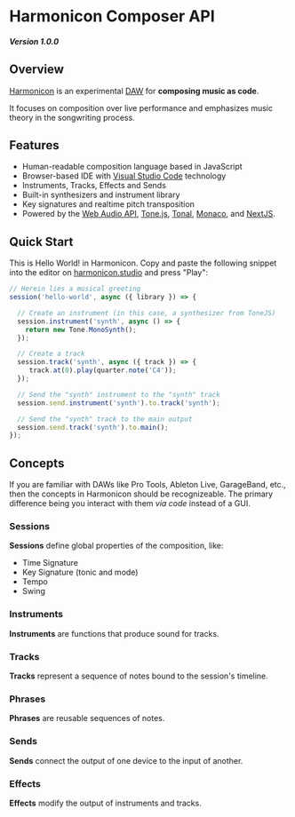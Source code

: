 # Harmonicon Composer API

##### Version 1.0.0

## Overview

[Harmonicon](https://harmonicon.studio) is an experimental [DAW](https://en.wikipedia.org/wiki/Digital_audio_workstation) for **composing music as code**.

It focuses on composition over live performance and emphasizes music theory in the songwriting process.

## Features

* Human-readable composition language based in JavaScript
* Browser-based IDE with [Visual Studio Code](https://microsoft.github.io/monaco-editor/) technology
* Instruments, Tracks, Effects and Sends
* Built-in synthesizers and instrument library
* Key signatures and realtime pitch transposition
* Powered by the [Web Audio API](https://developer.mozilla.org/en-US/docs/Web/API/Web_Audio_API), [Tone.js](https://tonejs.github.io/), [Tonal](https://github.com/tonaljs/tonal), [Monaco](https://microsoft.github.io/monaco-editor/), and [NextJS](https://nextjs.org/).


## Quick Start

This is Hello World! in Harmonicon.  Copy and paste the following snippet into the editor on [harmonicon.studio](https://harmonicon.studio) and press "Play":

``` javascript
// Herein lies a musical greeting
session('hello-world', async ({ library }) => {

  // Create an instrument (in this case, a synthesizer from ToneJS)
  session.instrument('synth', async () => {
    return new Tone.MonoSynth();
  });

  // Create a track
  session.track('synth', async ({ track }) => {
     track.at(0).play(quarter.note('C4'));
  });

  // Send the "synth" instrument to the "synth" track
  session.send.instrument('synth').to.track('synth');

  // Send the "synth" track to the main output
  session.send.track('synth').to.main();
});
```


## Concepts

If you are familiar with DAWs like Pro Tools, Ableton Live, GarageBand, etc., then the concepts
in Harmonicon should be recognizeable.  The primary difference being you interact with them *via code*
instead of a GUI.

### Sessions

**Sessions** define global properties of the composition, like:

* Time Signature
* Key Signature (tonic and mode)
* Tempo
* Swing

### Instruments

**Instruments** are functions that produce sound for tracks.

### Tracks

**Tracks** represent a sequence of notes bound to the session's timeline.

### Phrases

**Phrases** are reusable sequences of notes.

### Sends

**Sends** connect the output of one device to the input of another.

### Effects

**Effects** modify the output of instruments and tracks.